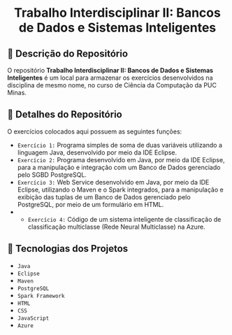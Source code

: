 <h1 align="center">Trabalho Interdisciplinar II: Bancos de Dados e Sistemas Inteligentes</h1>



## :pencil: Descrição do Repositório

O repositório **Trabalho Interdisciplinar II: Bancos de Dados e Sistemas Inteligentes** é um local para armazenar os exercícios desenvolvidos na disciplina de mesmo nome, no curso de Ciência da Computação da PUC Minas.

## :wrench: Detalhes do Repositório

O exercícios colocados aqui possuem as seguintes funções:

- `Exercício 1:` Programa simples de soma de duas variáveis utilizando a linguagem Java, desenvolvido por meio da IDE Eclipse.
- `Exercício 2:` Programa desenvolvido em Java, por meio da IDE Eclipse, para a manipulação e integração com um Banco de Dados gerenciado pelo SGBD PostgreSQL.
- `Exercício 3:` Web Service desenvolvido em Java, por meio da IDE Eclipse, utilizando o Maven e o Spark integrados, para a manipulação e exibição das tuplas de um Banco de Dados gerenciado pelo PostgreSQL, por meio de um formulário em HTML.
- - `Exercício 4:` Código de um sistema inteligente de classificação de classificação multiclasse (Rede Neural Multiclasse) na Azure.

## :hammer: Tecnologias dos Projetos

- `Java`
- `Eclipse`
- `Maven`
- `PostgreSQL`
- `Spark Framework`
- `HTML`
- `CSS`
- `JavaScript`
- `Azure`
